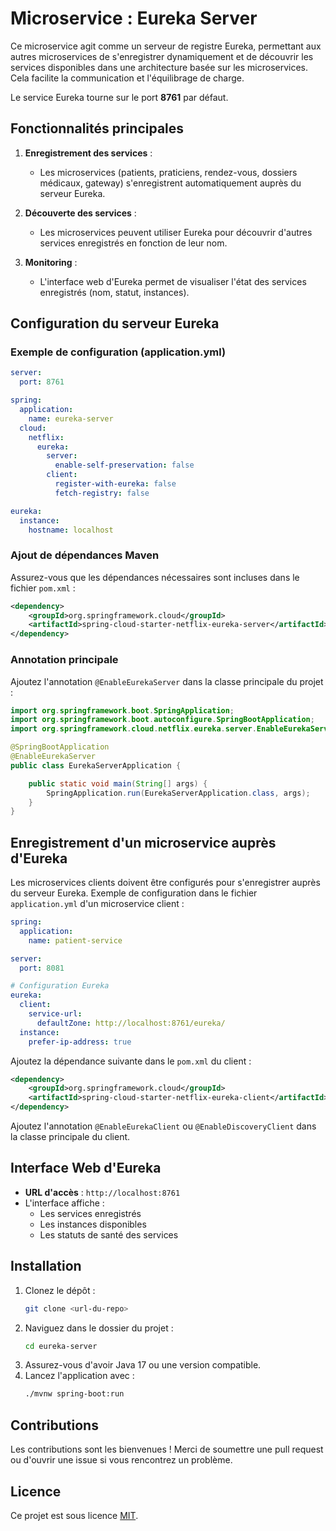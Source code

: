 # Microservice : Eureka Server

Ce microservice agit comme un serveur de registre Eureka, permettant aux autres microservices de s'enregistrer dynamiquement et de découvrir les services disponibles dans une architecture basée sur les microservices. Cela facilite la communication et l'équilibrage de charge.

Le service Eureka tourne sur le port **8761** par défaut.

## Fonctionnalités principales

1. **Enregistrement des services** :
   - Les microservices (patients, praticiens, rendez-vous, dossiers médicaux, gateway) s'enregistrent automatiquement auprès du serveur Eureka.

2. **Découverte des services** :
   - Les microservices peuvent utiliser Eureka pour découvrir d'autres services enregistrés en fonction de leur nom.

3. **Monitoring** :
   - L'interface web d'Eureka permet de visualiser l'état des services enregistrés (nom, statut, instances).

## Configuration du serveur Eureka

### Exemple de configuration (application.yml)

```yaml
server:
  port: 8761

spring:
  application:
    name: eureka-server
  cloud:
    netflix:
      eureka:
        server:
          enable-self-preservation: false
        client:
          register-with-eureka: false
          fetch-registry: false

eureka:
  instance:
    hostname: localhost
```

### Ajout de dépendances Maven

Assurez-vous que les dépendances nécessaires sont incluses dans le fichier `pom.xml` :

```xml
<dependency>
    <groupId>org.springframework.cloud</groupId>
    <artifactId>spring-cloud-starter-netflix-eureka-server</artifactId>
</dependency>
```

### Annotation principale

Ajoutez l'annotation `@EnableEurekaServer` dans la classe principale du projet :

```java
import org.springframework.boot.SpringApplication;
import org.springframework.boot.autoconfigure.SpringBootApplication;
import org.springframework.cloud.netflix.eureka.server.EnableEurekaServer;

@SpringBootApplication
@EnableEurekaServer
public class EurekaServerApplication {

    public static void main(String[] args) {
        SpringApplication.run(EurekaServerApplication.class, args);
    }
}
```

## Enregistrement d'un microservice auprès d'Eureka

Les microservices clients doivent être configurés pour s'enregistrer auprès du serveur Eureka. Exemple de configuration dans le fichier `application.yml` d'un microservice client :

```yaml
spring:
  application:
    name: patient-service

server:
  port: 8081

# Configuration Eureka
eureka:
  client:
    service-url:
      defaultZone: http://localhost:8761/eureka/
  instance:
    prefer-ip-address: true
```

Ajoutez la dépendance suivante dans le `pom.xml` du client :

```xml
<dependency>
    <groupId>org.springframework.cloud</groupId>
    <artifactId>spring-cloud-starter-netflix-eureka-client</artifactId>
</dependency>
```

Ajoutez l'annotation `@EnableEurekaClient` ou `@EnableDiscoveryClient` dans la classe principale du client.

## Interface Web d'Eureka

- **URL d'accès** : `http://localhost:8761`
- L'interface affiche :
  - Les services enregistrés
  - Les instances disponibles
  - Les statuts de santé des services

## Installation

1. Clonez le dépôt :
   ```bash
   git clone <url-du-repo>
   ```
2. Naviguez dans le dossier du projet :
   ```bash
   cd eureka-server
   ```
3. Assurez-vous d'avoir Java 17 ou une version compatible.
4. Lancez l'application avec :
   ```bash
   ./mvnw spring-boot:run
   ```

## Contributions

Les contributions sont les bienvenues ! Merci de soumettre une pull request ou d'ouvrir une issue si vous rencontrez un problème.

## Licence

Ce projet est sous licence [MIT](LICENSE).
